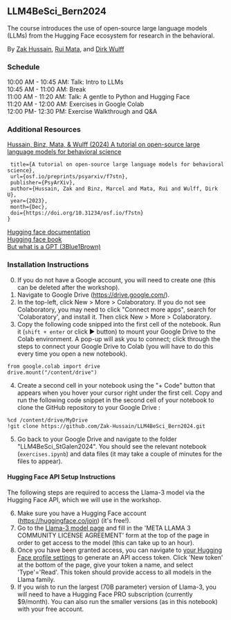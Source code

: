 ## LLM4BeSci_Bern2024

The course introduces the use of open-source large language models (LLMs) from the Hugging Face ecosystem for research in the behavioral.

By [Zak Hussain](https://zak-hussain.github.io/), [Rui Mata](https://matarui.org/research), and  [Dirk Wulff](https://www.mpib-berlin.mpg.de/person/93374/2549)

### Schedule

10:00 AM - 10:45 AM: Talk: Intro to LLMs <br>
10:45 AM - 11:00 AM: Break <br>
11:00 AM - 11:20 AM: Talk: A gentle to Python and Hugging Face <br>
11:20 AM - 12:00 AM: Exercises in Google Colab <br>
12:00 PM- 12:30 PM: Exercise Walkthrough and Q&A <br>

### Additional Resources
<a href="https://osf.io/preprints/psyarxiv/f7stn">Hussain, Binz, Mata, & Wulff (2024) A tutorial on open-source large language models for behavioral science
</a>
```@misc{hussain_binz_mata_wulff_2023,
 title={A tutorial on open-source large language models for behavioral science},
 url={osf.io/preprints/psyarxiv/f7stn},
 publisher={PsyArXiv},
 author={Hussain, Zak and Binz, Marcel and Mata, Rui and Wulff, Dirk U},
 year={2023},
 month={Dec},
 doi={https://doi.org/10.31234/osf.io/f7stn}
}
```

[Hugging face documentation](https://huggingface.co/docs)<br>
[Hugging face book](https://transformersbook.com/)<br>
[But what is a GPT (3Blue1Brown)](https://www.youtube.com/watch?v=wjZofJX0v4M&list=PLZHQObOWTQDNU6R1_67000Dx_ZCJB-3pi&index=5)<br>

### Installation Instructions
0. If you do not have a Google account, you will need to create one (this can be deleted after the workshop).
1. Navigate to Google Drive (https://drive.google.com/).
2. In the top-left, click New > More > Colaboratory. If you do not see Colaboratory, you may need to click "Connect more apps", 
search for 'Colaboratory', and install it. Then click New > More > Colaboratory.
3. Copy the following code snipped into the first cell of the notebook. Run it (```shift + enter``` or click &#9658; button) to mount your Google Drive to the Colab environment.
A pop-up will ask you to connect; click through the steps to connect your Google Drive to Colab (you will have to do this
every time you open a new notebook).
```
from google.colab import drive
drive.mount("/content/drive")
```
4. Create a second cell in your notebook using the "+ Code" button that appears when you hover your cursor right under the first cell. Copy and run the following code snippet in the second cell of your notebook to clone the GitHub repository to your Google Drive :
```
%cd /content/drive/MyDrive
!git clone https://github.com/Zak-Hussain/LLM4BeSci_Bern2024.git
```
5. Go back to your Google Drive and navigate to the folder "LLM4BeSci_StGalen2024". You should see the relevant notebook (`exercises.ipynb`) and data files (it may take  a couple of minutes for the files to appear).

#### Hugging Face API Setup Instructions
The following steps are required to access the Llama-3 model via the Hugging Face API, which we will use in the workshop.

6. Make sure you have a Hugging Face account (https://huggingface.co/join) (it's free!). 
7. Go to the [Llama-3 model page](https://huggingface.co/meta-llama/Meta-Llama-3-8B-Instruct) and fill in the 'META LLAMA 3 COMMUNITY LICENSE AGREEMENT' form at the top of the page in order to get access to the model (this can take up to an hour). 
8. Once you have been granted access, you can navigate to [your Hugging Face profile settings](https://huggingface.co/settings/tokens) to generate an API access token. Click 'New token' at the bottom of the page, give your token a name, and select  'Type'='Read'. This token should provide access to all models in the Llama family. 
9. If you wish to run the largest (70B parameter) version of Llama-3, you will need to have a Hugging Face PRO subscription (currently $9/month). You can also run the smaller versions (as in this notebook) with your free account.
